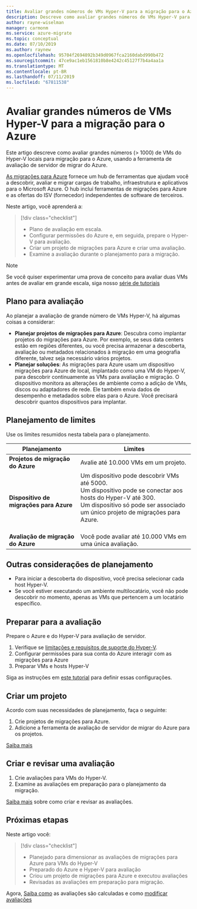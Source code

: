 ```yaml
---
title: Avaliar grandes números de VMs Hyper-V para a migração para o Azure com migrações para Azure | Microsoft Docs
description: Descreve como avaliar grandes números de VMs Hyper-V para migração para o Azure usando o serviço migrações para Azure.
author: rayne-wiselman
manager: carmonm
ms.service: azure-migrate
ms.topic: conceptual
ms.date: 07/10/2019
ms.author: raynew
ms.openlocfilehash: 95704f2694892b349d0967fca2160dabd990b472
ms.sourcegitcommit: 47ce9ac1eb1561810b8e4242c45127f7b4a4aa1a
ms.translationtype: MT
ms.contentlocale: pt-BR
ms.lasthandoff: 07/11/2019
ms.locfileid: "67811538"
---
```

# <a name="assess-large-numbers-of-hyper-v-vms-for-migration-to-azure"></a>Avaliar grandes números de VMs Hyper-V para a migração para o Azure

Este artigo descreve como avaliar grandes números (> 1000) de VMs do Hyper-V locais para migração para o Azure, usando a ferramenta de avaliação de servidor de migrar do Azure.

[As migrações para Azure](migrate-services-overview.md) fornece um hub de ferramentas que ajudam você a descobrir, avaliar e migrar cargas de trabalho, infraestrutura e aplicativos para o Microsoft Azure. O hub inclui ferramentas de migrações para Azure e as ofertas do ISV (fornecedor) independentes de software de terceiros. 


Neste artigo, você aprenderá a:
> [!div class="checklist"]
> * Plano de avaliação em escala.
> * Configurar permissões do Azure e, em seguida, prepare o Hyper-V para avaliação.
> * Criar um projeto de migrações para Azure e criar uma avaliação.
> * Examine a avaliação durante o planejamento para a migração.


> [!NOTE]
> Se você quiser experimentar uma prova de conceito para avaliar duas VMs antes de avaliar em grande escala, siga nosso [série de tutoriais](tutorial-prepare-hyper-v.md)

## <a name="plan-for-assessment"></a>Plano para avaliação

Ao planejar a avaliação de grande número de VMs Hyper-V, há algumas coisas a considerar:

- **Planejar projetos de migrações para Azure**: Descubra como implantar projetos do migrações para Azure. Por exemplo, se seus data centers estão em regiões diferentes, ou você precisa armazenar a descoberta, avaliação ou metadados relacionados à migração em uma geografia diferente, talvez seja necessário vários projetos.
- **Planejar soluções**: As migrações para Azure usam um dispositivo migrações para Azure de local, implantado como uma VM do Hyper-V, para descobrir continuamente as VMs para avaliação e migração. O dispositivo monitora as alterações de ambiente como a adição de VMs, discos ou adaptadores de rede. Ele também envia dados de desempenho e metadados sobre elas para o Azure. Você precisará descobrir quantos dispositivos para implantar.


## <a name="planning-limits"></a>Planejamento de limites
 
Use os limites resumidos nesta tabela para o planejamento.

**Planejamento** | **Limites**
--- | --- 
**Projetos de migração do Azure** | Avalie até 10.000 VMs em um projeto.
**Dispositivo de migrações para Azure** | Um dispositivo pode descobrir VMs até 5000.<br/> Um dispositivo pode se conectar aos hosts do Hyper-V até 300.<br/> Um dispositivo só pode ser associado um único projeto de migrações para Azure.<br/><br/> 
**Avaliação de migração do Azure** | Você pode avaliar até 10.000 VMs em uma única avaliação.



## <a name="other-planning-considerations"></a>Outras considerações de planejamento

- Para iniciar a descoberta do dispositivo, você precisa selecionar cada host Hyper-V. 
- Se você estiver executando um ambiente multilocatário, você não pode descobrir no momento, apenas as VMs que pertencem a um locatário específico. 

## <a name="prepare-for-assessment"></a>Preparar para a avaliação

Prepare o Azure e do Hyper-V para avaliação de servidor. 

1. Verifique se [limitações e requisitos de suporte do Hyper-V](migrate-support-matrix-hyper-v.md).
2. Configurar permissões para sua conta do Azure interagir com as migrações para Azure
3. Preparar VMs e hosts Hyper-V

Siga as instruções em [este tutorial](tutorial-prepare-hyper-v.md) para definir essas configurações.

## <a name="create-a-project"></a>Criar um projeto

Acordo com suas necessidades de planejamento, faça o seguinte:

1. Crie projetos de migrações para Azure.
2. Adicione a ferramenta de avaliação de servidor de migrar do Azure para os projetos.

[Saiba mais](how-to-add-tool-first-time.md)

## <a name="create-and-review-an-assessment"></a>Criar e revisar uma avaliação

1. Crie avaliações para VMs do Hyper-V.
1. Examine as avaliações em preparação para o planejamento da migração.

[Saiba mais](tutorial-assess-hyper-v.md) sobre como criar e revisar as avaliações.
    

## <a name="next-steps"></a>Próximas etapas

Neste artigo você:
 
> [!div class="checklist"] 
> * Planejado para dimensionar as avaliações de migrações para Azure para VMs do Hyper-V
> * Preparado do Azure e Hyper-V para avaliação
> * Criou um projeto de migrações para Azure e executou avaliações
> * Revisadas as avaliações em preparação para migração.

Agora, [Saiba como](concepts-assessment-calculation.md) as avaliações são calculadas e como [modificar avaliações](how-to-modify-assessment.md)
